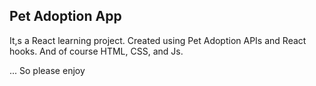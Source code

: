 ## Pet Adoption App

It,s a React learning project. Created using Pet Adoption APIs and React hooks. And of course HTML, CSS, and Js.  

... So please enjoy